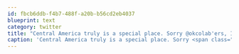 ```yaml
---
id: fbcb6ddb-f4b7-488f-a20b-b56cd2eb4037
blueprint: text
category: twitter
title: "Central America truly is a special place. Sorry @okcolab'ers, I might never come home"
caption: 'Central America truly is a special place. Sorry <span class="username username_linked">@<a href="https://twitter.com/okcolab" title="Okanagan coLab">okcolab</a></span>''ers, I might never come home'
---
```

